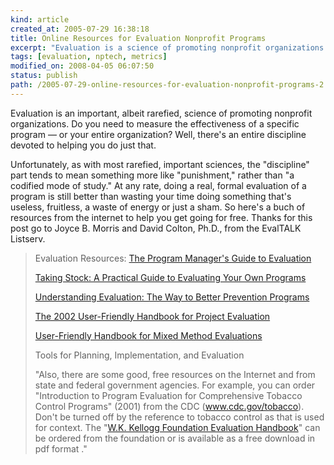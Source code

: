 ```yaml
---
kind: article
created_at: 2005-07-29 16:38:18
title: Online Resources for Evaluation Nonprofit Programs
excerpt: "Evaluation is a science of promoting nonprofit organizations. Do you need to measure the effectiveness of a specific program &mdash; or your entire organization? Well, there's an entire discipline devoted to helping you do just that."
tags: [evaluation, nptech, metrics]
modified_on: 2008-04-05 06:07:50
status: publish 
path: /2005-07-29-online-resources-for-evaluation-nonprofit-programs-2
---
```


Evaluation is an important, albeit rarefied, science of promoting nonprofit organizations. Do you need to measure the effectiveness of a specific program &mdash; or your entire organization? Well, there's an entire discipline devoted to helping you do just that. 

Unfortunately, as with most rarefied, important sciences, the "discipline" part tends to mean something more like "punishment," rather than "a codified mode of study." 
At any rate, doing a real, formal evaluation of a program is still better than wasting your time doing something that's useless, fruitless, a waste of energy or just a sham. So here's a buch of resources from the internet to help you get going for free. Thanks for this post go to Joyce B. Morris and David Colton, Ph.D., from the EvalTALK Listserv. 
<blockquote>
Evaluation Resources:
<a href="http://www.acf.hhs.gov/programs/opre/other_resrch/pm_guide_eval/index.htm">
The Program Manager's Guide to Evaluation</a>


<a href="http://www.horizon-research.com/reports/1997/taking_stock.php">Taking Stock: A Practical Guide to Evaluating Your Own Programs</a>

<a href="http://www.ed.gov/PDFDocs/handbook.pdf">
Understanding Evaluation: The Way to Better Prevention Programs</a>


<a href="http://www.nsf.gov/pubs/2002/nsf02057/start.htm">The 2002 User-Friendly Handbook for Project Evaluation</a>

<a href="http://www.nsf.gov/pubs/1997/nsf97153/start.htm">
User-Friendly Handbook for Mixed Method Evaluations</a>


Tools for Planning, Implementation, and Evaluation

"Also, there are some good, free resources on the Internet and from state and federal government agencies.  For example, you can order "Introduction to Program Evaluation for Comprehensive Tobacco Control Programs" (2001) from the CDC (www.cdc.gov/tobacco).  Don't be turned off by the reference to tobacco control as that is used for context.  The "<a href="http://www.wkkf.org/Pubs/Tools/Evaluation/Pub770.pdf">W.K. Kellogg Foundation Evaluation Handbook</a>" can be ordered from the foundation or is available as a free download in pdf format
."</blockquote>